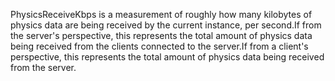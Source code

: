 PhysicsReceiveKbps is a measurement of roughly how many kilobytes of
physics data are being received by the current instance, per second.If
from the server's perspective, this represents the total amount of physics
data being received from the clients connected to the server.If from a
client's perspective, this represents the total amount of physics data
being received from the server.